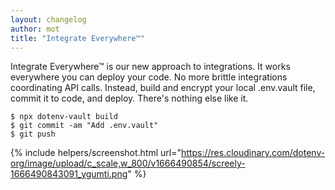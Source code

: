 ```yaml
---
layout: changelog
author: mot
title: "Integrate Everywhere™"
---
```


Integrate Everywhere™ is our new approach to integrations. It works everywhere you can deploy your code. No more brittle integrations coordinating API calls. Instead, build and encrypt your local .env.vault file, commit it to code, and deploy. There's nothing else like it.

```
$ npx dotenv-vault build
$ git commit -am "Add .env.vault"
$ git push
```

{% include helpers/screenshot.html url="https://res.cloudinary.com/dotenv-org/image/upload/c_scale,w_800/v1666490854/screely-1666490843091_ygumti.png" %}
